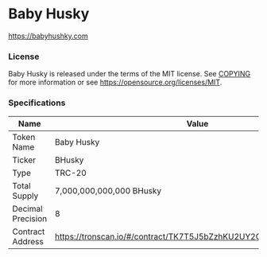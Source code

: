# Baby Husky

https://babyhushky.com

### License

Baby Husky is released under the terms of the MIT license. See [COPYING](COPYING) for more
information or see https://opensource.org/licenses/MIT.


### Specifications
| **Name**               | **Value**        |
|-----------------------------|------------------|
| Token Name                      | Baby Husky       |
| Ticker                 | BHusky      |
| Type                 | TRC-20  |
| Total Supply             |  7,000,000,000,000 BHusky |
| Decimal Precision                | 8      |
| Contract Address  | https://tronscan.io/#/contract/TK7T5J5bZzhKU2UY2CDxgw5motFyaB3JJR      |

